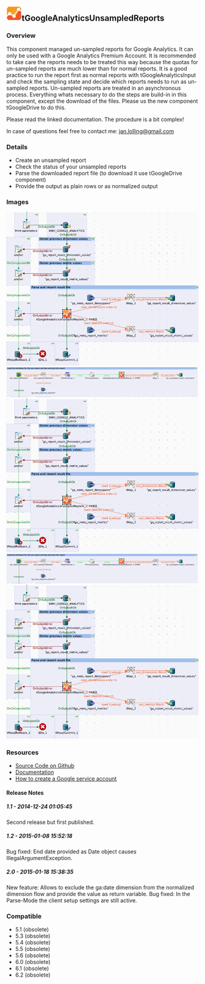 ## <img src='./logo.jpg' width='40' height='40'>tGoogleAnalyticsUnsampledReports

### Overview
This component managed un-sampled reports for Google Analytics.
It can only be used with a Google Analytics Premium Account.
It is recommended to take care the reports needs to be treated this way because the quotas for un-sampled reports are much lower than for normal reports.
It is a good practice to run the report first as normal reports with tGoogleAnalyticsInput and check the sampling state and decide which reports needs to run as un-sampled reports.
Un-sampled reports are treated in an asynchronous process. Everything whats necessary to do the steps are build-in in this component, except the download of the files. Please us the new component tGoogleDrive to do this.

Please read the linked documentation. The procedure is a bit complex!

In case of questions feel free to contact me: jan.lolling@gmail.com
### Details
* Create an unsampled report
* Check the status of your unsampled reports
* Parse the downloaded report file (to download it use tGoogleDrive component)
* Provide the output as plain rows or as normalized output
### Images
<a href='./screenshots/v_2.0__6.jpg'><img src='./screenshots/v_2.0__6.jpg' ></a>
<a href='./screenshots/v_2.0__5.jpg'><img src='./screenshots/v_2.0__5.jpg' ></a>
<a href='./screenshots/v_1.2__4.jpg'><img src='./screenshots/v_1.2__4.jpg' ></a>
<a href='./screenshots/v_1.2__3.jpg'><img src='./screenshots/v_1.2__3.jpg' ></a>
<a href='./screenshots/v_1.1__2.jpg'><img src='./screenshots/v_1.1__2.jpg' ></a>


### Resources
 * <a href=https://github.com/jlolling/talendcomp_tGoogleAnalyticsUnsampledReports>Source Code on Github</a>
 * <a href=http://jan-lolling.de/talend/components/help/tGoogleAnalyticsUnsampledReports.pdf>Documentation</a>
 * <a href=http://jan-lolling.de/talend/howtos/google_service_account/create-a-google-service-account.html>How to create a Google service account</a>

#### Release Notes

##### 1.1 - 2014-12-24 01:05:45
Second release but first published.
##### 1.2 - 2015-01-08 15:52:18
Bug fixed: End date provided as Date object causes IllegalArgumentException.
##### 2.0 - 2015-01-18 15:38:35
New feature: Allows to exclude the ga:date dimension from the normalized dimension flow and provide the value as return variable.
Bug fixed: In the Parse-Mode the client setup settings are still active.
### Compatible
 -  5.1 (obsolete)
 -   5.3 (obsolete)
 -   5.4 (obsolete)
 -   5.5 (obsolete)
 -   5.6 (obsolete)
 -   6.0 (obsolete)
 -   6.1 (obsolete)
 -   6.2 (obsolete)